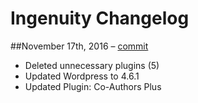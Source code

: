 # Ingenuity Changelog

##November 17th, 2016 – [commit](https://github.com/hypenotic/ingenuity/commit/478f531d7cf2b3d9b2817f2008f2750d06ad311a)
* Deleted unnecessary plugins (5)
* Updated Wordpress to 4.6.1
* Updated Plugin: Co-Authors Plus
